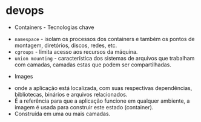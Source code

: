# devops

* Containers - Tecnologias chave
- `namespace` - isolam os processos dos containers e também os pontos de montagem, diretórios, discos, redes, etc.
- `cgroups` - limita acesso aos recursos da máquina.
- `union mounting` - característica dos sistemas de arquivos que trabalham com camadas, camadas estas que podem ser compartilhadas.

* Images
 - onde a aplicação está localizada, com suas respectivas dependências, bibliotecas, binários e arquivos relacionados.
 - É a referência para que a aplicação funcione em qualquer ambiente, a imagem é usada para construir este estado (container).
 - Construída em uma ou mais camadas.
